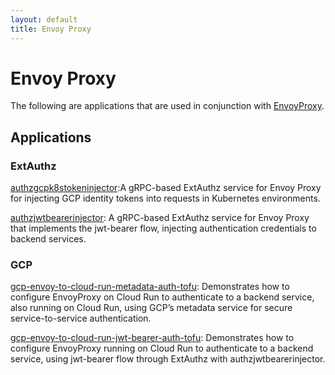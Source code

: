 ```yaml
---
layout: default
title: Envoy Proxy
---
```


# Envoy Proxy

The following are applications that are used in conjunction with [EnvoyProxy](https://www.envoyproxy.io/).

## Applications

### ExtAuthz

[authzgcpk8stokeninjector](https://github.com/UnitVectorY-Labs/authzgcpk8stokeninjector):A gRPC-based ExtAuthz service for Envoy Proxy for injecting GCP identity tokens into requests in Kubernetes environments.

[authzjwtbearerinjector](https://github.com/UnitVectorY-Labs/authzjwtbearerinjector): A gRPC-based ExtAuthz service for Envoy Proxy that implements the jwt-bearer flow, injecting authentication credentials to backend services.

### GCP

[gcp-envoy-to-cloud-run-metadata-auth-tofu](https://github.com/UnitVectorY-Labs/gcp-envoy-to-cloud-run-metadata-auth-tofu): Demonstrates how to configure EnvoyProxy on Cloud Run to authenticate to a backend service, also running on Cloud Run, using GCP’s metadata service for secure service-to-service authentication.

[gcp-envoy-to-cloud-run-jwt-bearer-auth-tofu](https://github.com/UnitVectorY-Labs/gcp-envoy-to-cloud-run-jwt-bearer-auth-tofu): Demonstrates how to configure EnvoyProxy running on Cloud Run to authenticate to a backend service, using jwt-bearer flow through ExtAuthz with authzjwtbearerinjector.

